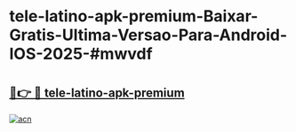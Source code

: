 # tele-latino-apk-premium-Baixar-Gratis-Ultima-Versao-Para-Android-IOS-2025-#mwvdf

# <h2><a href="https://ainizakaria.my?title=tele-latino-apk-premium&ref=24M">🔗👉 🔴 tele-latino-apk-premium</a></h2>

[![acn](https://github.com/user-attachments/assets/0f9c940e-d8b0-45ae-aac7-cd30a18b3e1c)](https://ainizakaria.my?title=tele-latino-apk-premium&ref=24M)

